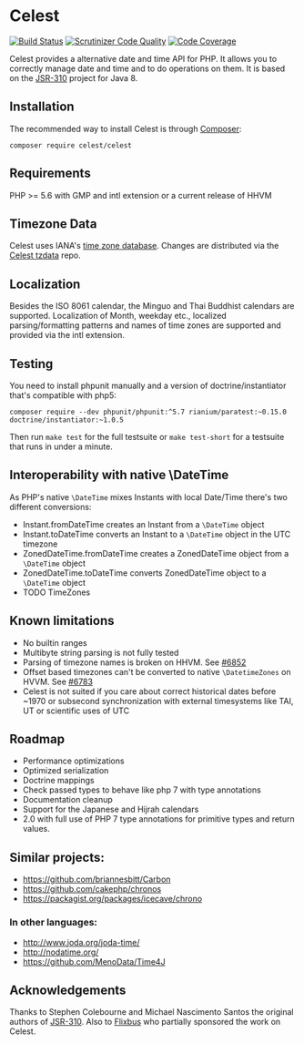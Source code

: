 Celest
======

[![Build Status](https://travis-ci.org/celest-time/celest.svg?branch=master)](https://travis-ci.org/celest-time/celest) [![Scrutinizer Code Quality](https://scrutinizer-ci.com/g/celest-time/celest/badges/quality-score.png?b=master)](https://scrutinizer-ci.com/g/celest-time/celest/?branch=master) [![Code Coverage](https://scrutinizer-ci.com/g/celest-time/celest/badges/coverage.png?b=master)](https://scrutinizer-ci.com/g/celest-time/celest/?branch=master)

Celest provides a alternative date and time API for PHP. It allows you to correctly manage date and time and to do operations on them. It is based on the [JSR-310](http://www.threeten.org/) project for Java 8.

## Installation
The recommended way to install Celest is through [Composer](https://getcomposer.org/):

```
composer require celest/celest
```

## Requirements
PHP >= 5.6 with GMP and intl extension or a current release of HHVM

## Timezone Data
Celest uses IANA's [time zone database](https://www.iana.org/time-zones). Changes are distributed via the
[Celest tzdata](https://github.com/celest-time/tzdata) repo.

## Localization
Besides the ISO 8061 calendar, the Minguo and Thai Buddhist calendars are supported. Localization of Month, weekday etc.,
localized parsing/formatting patterns and names of time zones are supported and provided via the intl extension.

## Testing
You need to install phpunit manually and a version of doctrine/instantiator that's compatible with php5:
```
composer require --dev phpunit/phpunit:^5.7 rianium/paratest:~0.15.0 doctrine/instantiator:~1.0.5
```
Then run `make test` for the full testsuite or `make test-short` for a testsuite that runs in under a minute.


## Interoperability with native \DateTime
As PHP's native `\DateTime` mixes Instants with local Date/Time there's two different conversions:
- Instant.fromDateTime creates an Instant from a `\DateTime` object 
- Instant.toDateTime converts an Instant to a `\DateTime` object in the UTC timezone
- ZonedDateTime.fromDateTime creates a ZonedDateTime object from a `\DateTime` object
- ZonedDateTime.toDateTime converts ZonedDateTime object to a `\DateTime` object
- TODO TimeZones

## Known limitations
- No builtin ranges
- Multibyte string parsing is not fully tested
- Parsing of timezone names is broken on HHVM. See [#6852](https://github.com/facebook/hhvm/issues/6852)
- Offset based timezones can't be converted to native `\DatetimeZones` on HVVM. See [#6783](https://github.com/facebook/hhvm/issues/6783)
- Celest is not suited if you care about correct historical dates before ~1970 or subsecond synchronization with external
timesystems like TAI, UT or scientific uses of UTC

## Roadmap
- Performance optimizations
- Optimized serialization
- Doctrine mappings
- Check passed types to behave like php 7 with type annotations
- Documentation cleanup
- Support for the Japanese and Hijrah calendars
- 2.0 with full use of PHP 7 type annotations for primitive types and return values.

## Similar projects:
- https://github.com/briannesbitt/Carbon
- https://github.com/cakephp/chronos
- https://packagist.org/packages/icecave/chrono

### In other languages:
- http://www.joda.org/joda-time/
- http://nodatime.org/
- https://github.com/MenoData/Time4J

## Acknowledgements
Thanks to Stephen Colebourne and Michael Nascimento Santos the original authors of [JSR-310](http://www.threeten.org/). Also to [Flixbus](https://www.flixbus.de/) who partially sponsored the work on Celest.